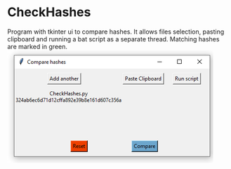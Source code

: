 # CheckHashes

Program with tkinter ui to compare hashes. It allows files selection, pasting clipboard and running a bat script as a separate thread. Matching hashes are marked in green.
![screenshot](./screenshot.png?raw=true)